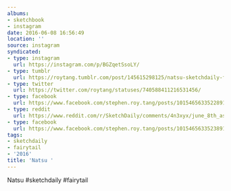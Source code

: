 ```yaml
---
albums:
- sketchbook
- instagram
date: 2016-06-08 16:56:49
location: ''
source: instagram
syndicated:
- type: instagram
  url: https://instagram.com/p/BGZqetSsoLY/
- type: tumblr
  url: https://roytang.tumblr.com/post/145615298125/natsu-sketchdaily-fairytail
- type: twitter
  url: https://twitter.com/roytang/statuses/740588411216531456/
- type: facebook
  url: https://www.facebook.com/stephen.roy.tang/posts/10154656335228912:0
- type: reddit
  url: https://www.reddit.com/r/SketchDaily/comments/4n3xyx/june_8th_astrology/d412vvm/
- type: facebook
  url: https://www.facebook.com/stephen.roy.tang/posts/10154656335238912
tags:
- sketchdaily
- fairytail
- '2016'
title: 'Natsu '
---
```


Natsu #sketchdaily #fairytail